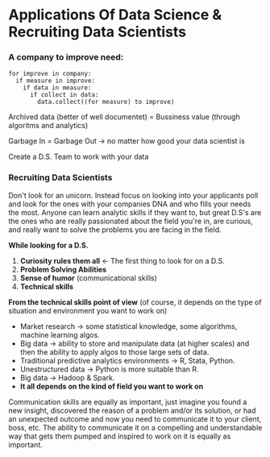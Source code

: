 # Applications Of Data Science & Recruiting Data Scientists
### A company to improve need:

    for improve in company:
      if measure in improve:
        if data in measure:
          if collect in data:
            data.collect((for measure) to improve)
            
Archived data (better of well documentet) = Bussiness value (through algoritms and analytics)

Garbage In = Garbage Out -> no matter how good your data scientist is

Create a D.S. Team to work with your data

### Recruiting Data Scientists
Don't look for an unicorn. Instead focus on looking into your applicants poll and look for the ones with your companies DNA and who fills your needs the most. Anyone can learn analytic skills if they want to, but great D.S's are the ones who are really passionated about the field you're in, are curious, and really want to solve the problems you are facing in the field.

**While looking for a D.S.**
1. **Curiosity rules them all** <- The first thing to look for on a D.S. 
2. **Problem Solving Abilities**
3. **Sense of humor** (communicational skills)
4. **Technical skills**

**From the technical skills point of view** (of course, it depends on the type of situation and environment you want to work on)
- Market research -> some statistical knowledge, some algorithms, machine learning algos.
- Big data -> ability to store and manipulate data (at higher scales) and then the ability to apply algos to those large sets of data.
- Traditional predictive analytics environments -> R, Stata, Python.
- Unestructured data -> Python is more suitable than R.
- Big data -> Hadoop & Spark.
- **It all depends on the kind of field you want to work on**

Communication skills are equally as important, just imagine you found a new insight, discovered the reason of a problem and/or its solution, or had an unexpected outcome and now you need to communicate it to your client, boss, etc. The ability to communicate it on a compelling and understandable way that gets them pumped and inspired to work on it is equally as important.

